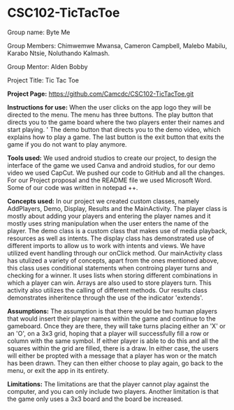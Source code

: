 # CSC102-TicTacToe

Group name: Byte Me

Group Members: Chimwemwe Mwansa, Cameron Campbell, Malebo Mabilu, Karabo Ntsie, Noluthando Kalmash.

Group Mentor: Alden Bobby

Project Title: Tic Tac Toe

**Project Page:** 
https://github.com/Camcdc/CSC102-TicTacToe.git

**Instructions for use:** 
When the user clicks on the app logo they will be directed to the menu. The menu has three buttons.
The play button that directs you to the game board where the two players enter their names and start playing. '
The demo button that directs you to the demo video, which explains how to play a game. The last button is the exit button that exits the game if you do not want to play anymore.

**Tools used:**
We used android studios to create our project, to design the interface of the game we used Canva and android studios, for our demo video we used CapCut. 
We pushed our code to GitHub and all the changes. For our Project proposal and the README file we used Microsoft Word. Some of our code was written in notepad ++.

**Concepts used:**
In our project we created custom classes, namely AddPlayers, Demo, Display, Results and the MainActivity.
The player class is mostly about adding your players and entering the player names and it mostly uses string manipulation when the user enters the name of the player. 
The demo class is a custom class that makes use of media playback, resources as well as intents.
The display class has demonstrated use of different imports to allow us to work with intents and views. We have utilized event handling through our onClick method. 
Our mainActivity class has utulized a variety of concepts, apart from the ones mentioned above, this class uses conditional statements when controing player turns and checking for a winner.
It uses lists when storing different combinations in which a player can win. Arrays are also used to store players turn.
This activity also utilizes the calling of different methods.
Our results class demonstrates inheritence through the use of the indicator 'extends'.


**Assumptions:**
The assumption is that there would be two human players that would insert their player names within the game and continue to the gameboard.
Once they are there, they will take turns placing either an 'X' or an 'O', on a 3x3 grid, hoping that a player will successfully fill a row or column with the same symbol.
If either player is able to do this and all the squares within the grid are filled, there is a draw.
In either case, the users will either be propted with a message that a player has won or the match has been drawn.
They can then either choose to play again, go back to the menu, or exit the app in its entirety.

**Limitations:**
The limitations are that the player cannot play against the computer, and you can only include two players.
Another limitation is that the game only uses a 3x3 board and the board be increased.
